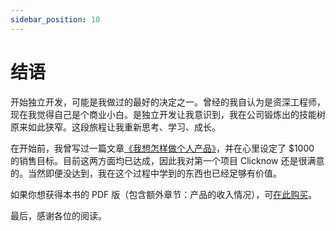 ```yaml
---
sidebar_position: 10
---
```


# 结语

开始独立开发，可能是我做过的最好的决定之一。曾经的我自认为是资深工程师，现在我觉得自己是个商业小白。是独立开发让我意识到，我在公司锻炼出的技能树原来如此狭窄。这段旅程让我重新思考、学习、成长。

在开始前，我曾写过一篇文章[《我想怎样做个人产品》](https://laike9m.com/blog/wo-xiang-zen-yang-zuo-ge-ren-chan-pin,148/)，并在心里设定了 $1000 的销售目标。目前这两方面均已达成，因此我对第一个项目 Clicknow 还是很满意的。当然即便没达到，我在这个过程中学到的东西也已经足够有价值。

如果你想获得本书的 PDF 版（包含额外章节：产品的收入情况），可[在此购买](https://laike9m.lemonsqueezy.com/)。

最后，感谢各位的阅读。
